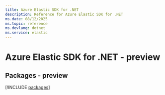 ```yaml
---
title: Azure Elastic SDK for .NET
description: Reference for Azure Elastic SDK for .NET
ms.date: 08/12/2025
ms.topic: reference
ms.devlang: dotnet
ms.service: elastic
---
```

# Azure Elastic SDK for .NET - preview
## Packages - preview
[!INCLUDE [packages](elastic-index.md)]